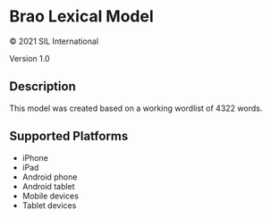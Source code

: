 Brao Lexical Model
===================

© 2021 SIL International

Version 1.0

Description
-----------
This model was created based on a working wordlist of 4322 words.

Supported Platforms
-------------------
 * iPhone
 * iPad
 * Android phone
 * Android tablet
 * Mobile devices
 * Tablet devices

